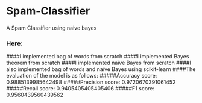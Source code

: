 # Spam-Classifier
A Spam Classifier using naive bayes
### Here:
####I implemented bag of words from scratch
####I implemented Bayes theorem from scratch
####I implemented naïve Bayes from scratch
####I also implemented bag of words and naïve Bayes using scikit-learn
####The evaluation of the model is as follows:
#####Accuracy score: 0.9885139985642498
#####Precision score: 0.9720670391061452
#####Recall score: 0.9405405405405406
#####F1 score: 0.9560439560439562
